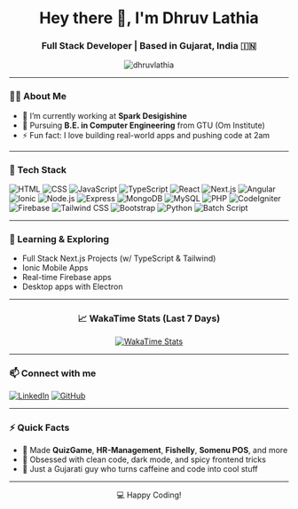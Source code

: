 <!-- README.md for @dhruvlathia -->

<h1 align="center">Hey there 👋, I'm Dhruv Lathia</h1>
<h3 align="center">Full Stack Developer | Based in Gujarat, India 🇮🇳</h3>

<p align="center">
  <img src="https://komarev.com/ghpvc/?username=dhruvlathia&label=Profile%20views&color=0e75b6&style=flat" alt="dhruvlathia" />
</p>

---

### 🧑‍💻 About Me
- 🔭 I’m currently working at **Spark Desigishine**
- 🌱 Pursuing **B.E. in Computer Engineering** from GTU (Om Institute)
- ⚡ Fun fact: I love building real-world apps and pushing code at 2am

---

### 💼 Tech Stack
![HTML](https://img.shields.io/badge/-HTML5-E34F26?style=flat&logo=html5&logoColor=white)
![CSS](https://img.shields.io/badge/-CSS3-1572B6?style=flat&logo=css3)
![JavaScript](https://img.shields.io/badge/-JavaScript-F7DF1E?style=flat&logo=javascript&logoColor=000)
![TypeScript](https://img.shields.io/badge/-TypeScript-3178C6?style=flat&logo=typescript&logoColor=white)
![React](https://img.shields.io/badge/-React-61DAFB?style=flat&logo=react)
![Next.js](https://img.shields.io/badge/-Next.js-000000?style=flat&logo=next.js)
![Angular](https://img.shields.io/badge/-Angular-DD0031?style=flat&logo=angular&logoColor=white)
![Ionic](https://img.shields.io/badge/-Ionic-3880FF?style=flat&logo=ionic&logoColor=white)
![Node.js](https://img.shields.io/badge/-Node.js-339933?style=flat&logo=nodedotjs&logoColor=white)
![Express](https://img.shields.io/badge/-Express.js-000000?style=flat&logo=express)
![MongoDB](https://img.shields.io/badge/-MongoDB-47A248?style=flat&logo=mongodb&logoColor=white)
![MySQL](https://img.shields.io/badge/-MySQL-4479A1?style=flat&logo=mysql&logoColor=white)
![PHP](https://img.shields.io/badge/-PHP-777BB4?style=flat&logo=php&logoColor=white)
![CodeIgniter](https://img.shields.io/badge/-CodeIgniter-EF4223?style=flat&logo=codeigniter&logoColor=white)
![Firebase](https://img.shields.io/badge/-Firebase-FFCA28?style=flat&logo=firebase)
![Tailwind CSS](https://img.shields.io/badge/-Tailwind%20CSS-06B6D4?style=flat&logo=tailwindcss)
![Bootstrap](https://img.shields.io/badge/-Bootstrap-7952B3?style=flat&logo=bootstrap)
![Python](https://img.shields.io/badge/-Python-3776AB?style=flat&logo=python)
![Batch Script](https://img.shields.io/badge/-Batch%20Script-4B4B4B?style=flat)

---

### 🧠 Learning & Exploring
- Full Stack Next.js Projects (w/ TypeScript & Tailwind)
- Ionic Mobile Apps
- Real-time Firebase apps
- Desktop apps with Electron

---

<div align="center">
<h3>📈 WakaTime Stats (Last 7 Days)</h3>

[![WakaTime Stats](https://github-readme-stats.vercel.app/api/wakatime?username=dhruvlathia&layout=compact&hide_border=true)](https://wakatime.com/@dhruvlathia)
</div>

---

### 📫 Connect with me
[![LinkedIn](https://img.shields.io/badge/-LinkedIn-blue?style=flat&logo=linkedin)](https://www.linkedin.com/in/dhruvlathia)
[![GitHub](https://img.shields.io/badge/-GitHub-181717?style=flat&logo=github)](https://github.com/dhruvlathia)

---

### ⚡ Quick Facts
- 🧾 Made **QuizGame**, **HR-Management**, **Fishelly**, **Somenu POS**, and more
- 👀 Obsessed with clean code, dark mode, and spicy frontend tricks
- 🧢 Just a Gujarati guy who turns caffeine and code into cool stuff

---

<p align="center">💻 Happy Coding!</p>
